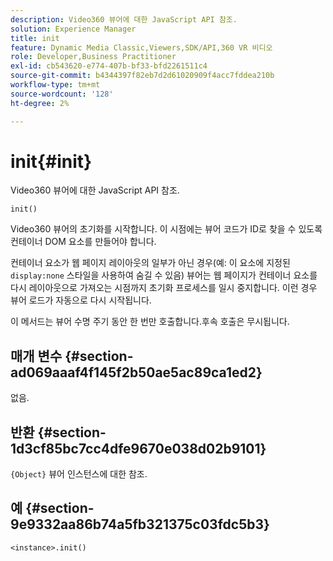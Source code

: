 ```yaml
---
description: Video360 뷰어에 대한 JavaScript API 참조.
solution: Experience Manager
title: init
feature: Dynamic Media Classic,Viewers,SDK/API,360 VR 비디오
role: Developer,Business Practitioner
exl-id: cb543620-e774-407b-bf33-bfd2261511c4
source-git-commit: b4344397f82eb7d2d61020909f4acc7fddea210b
workflow-type: tm+mt
source-wordcount: '128'
ht-degree: 2%

---
```


# init{#init}

Video360 뷰어에 대한 JavaScript API 참조.

`init()`

Video360 뷰어의 초기화를 시작합니다. 이 시점에는 뷰어 코드가 ID로 찾을 수 있도록 컨테이너 DOM 요소를 만들어야 합니다.

컨테이너 요소가 웹 페이지 레이아웃의 일부가 아닌 경우(예: 이 요소에 지정된 `display:none` 스타일을 사용하여 숨길 수 있음) 뷰어는 웹 페이지가 컨테이너 요소를 다시 레이아웃으로 가져오는 시점까지 초기화 프로세스를 일시 중지합니다. 이런 경우 뷰어 로드가 자동으로 다시 시작됩니다.

이 메서드는 뷰어 수명 주기 동안 한 번만 호출합니다.후속 호출은 무시됩니다.

## 매개 변수 {#section-ad069aaaf4f145f2b50ae5ac89ca1ed2}

없음.

## 반환 {#section-1d3cf85bc7cc4dfe9670e038d02b9101}

`{Object}` 뷰어 인스턴스에 대한 참조.

## 예 {#section-9e9332aa86b74a5fb321375c03fdc5b3}

```
<instance>.init()
```

